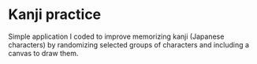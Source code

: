 # Kanji practice
Simple application I coded to improve memorizing kanji (Japanese characters) by randomizing selected groups of characters and including a canvas to draw them.
